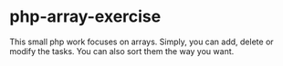 # php-array-exercise
This small php work focuses on arrays. Simply, you can add, delete or modify the tasks. You can also sort them the way you want.
